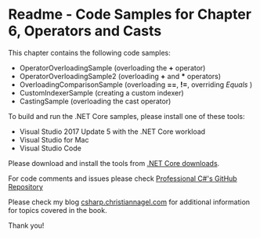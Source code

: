 # Readme - Code Samples for Chapter 6, Operators and Casts

This chapter contains the following code samples:

* OperatorOverloadingSample (overloading the **+** operator)
* OperatorOverloadingSample2 (overloading __+__ and __*__ operators)
* OverloadingComparisonSample (overloading **==**, **!=**, overriding *Equals* )
* CustomIndexerSample (creating a custom indexer)
* CastingSample (overloading the cast operator)

To build and run the .NET Core samples, please install one of these tools:

* Visual Studio 2017 Update 5 with the .NET Core workload
* Visual Studio for Mac
* Visual Studio Code

Please download and install the tools from [.NET Core downloads](https://www.microsoft.com/net/core).
 
For code comments and issues please check [Professional C#'s GitHub Repository](https://github.com/ProfessionalCSharp/ProfessionalCSharp7)

Please check my blog [csharp.christiannagel.com](https://csharp.christiannagel.com "csharp.christiannagel.com") for additional information for topics covered in the book.

Thank you!